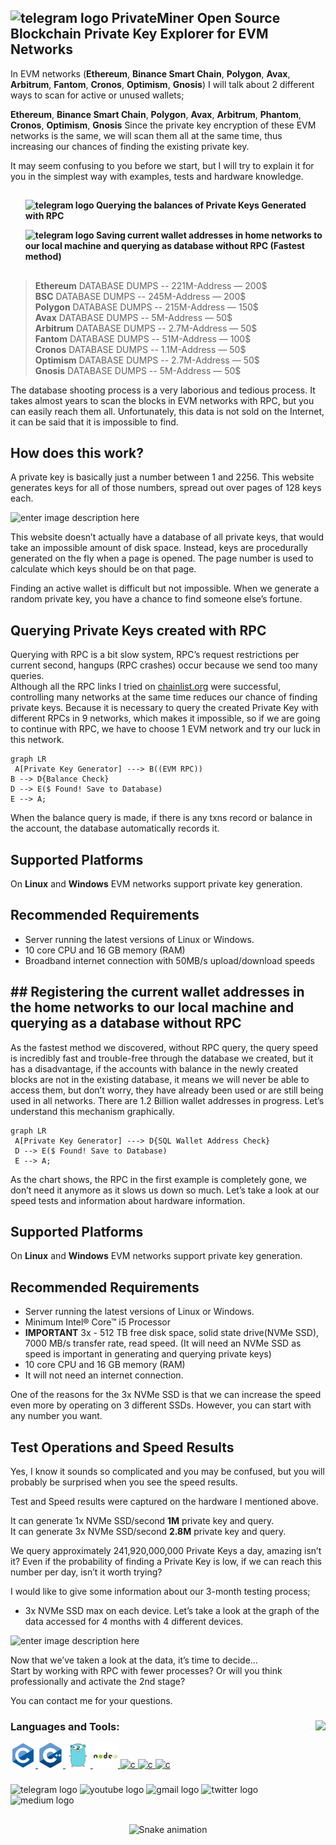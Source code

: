 <h2 align="left"><img src="https://i.ibb.co/Xsnxkbz/Copy-of-Untitled-Design.png" height="35" alt="telegram logo">  PrivateMiner Open Source Blockchain Private Key Explorer for EVM Networks</h2>



<p>In EVM networks (<strong>Ethereum</strong>, <strong>Binance Smart Chain</strong>, <strong>Polygon</strong>, <strong>Avax</strong>, <strong>Arbitrum</strong>, <strong>Fantom</strong>, <strong>Cronos</strong>, <strong>Optimism</strong>, <strong>Gnosis</strong>) I will talk about 2 different ways to scan for active or unused wallets;</p>
<p><strong>Ethereum</strong>, <strong>Binance Smart Chain</strong>, <strong>Polygon</strong>, <strong>Avax</strong>, <strong>Arbitrum</strong>, <strong>Phantom</strong>, <strong>Cronos</strong>, <strong>Optimism</strong>, <strong>Gnosis</strong> Since the private key encryption of these EVM networks is the same, we will scan them all at the same time, thus increasing our chances of finding the existing private key.</p>
<p>It may seem confusing to you before we start, but I will try to explain it for you in the simplest way with examples, tests and hardware knowledge.</p>
<h2>
</h2><ul>

<p><strong><img src="https://i.ibb.co/8xXHWc3/top-rated.png" height="20" alt="telegram logo"> Querying the balances of Private Keys Generated with RPC</strong></p>


<p><strong><img src="https://i.ibb.co/8xXHWc3/top-rated.png" height="20" alt="telegram logo"> Saving current wallet addresses in home networks to our local machine and querying as database without RPC (Fastest method)</strong></p>
<h2>
</ul>


<blockquote>
<p><strong>Ethereum</strong> DATABASE DUMPS -- 221M-Address — 200$<br>
<strong>BSC</strong> DATABASE DUMPS -- 245M-Address — 200$<br>
<strong>Polygon</strong> DATABASE DUMPS -- 215M-Address — 150$<br>
<strong>Avax</strong> DATABASE DUMPS -- 5M-Address — 50$<br>
<strong>Arbitrum</strong> DATABASE DUMPS -- 2.7M-Address — 50$<br>
<strong>Fantom</strong> DATABASE DUMPS -- 51M-Address — 100$<br>
<strong>Cronos</strong> DATABASE DUMPS -- 1.1M-Address — 50$<br>
<strong>Optimism</strong> DATABASE DUMPS -- 2.7M-Address — 50$<br>
<strong>Gnosis</strong> DATABASE DUMPS -- 5M-Address — 50$</p>
</blockquote>

<p>The database shooting process is a very laborious and tedious process. It takes almost years to scan the blocks in EVM networks with RPC, but you can easily reach them all. Unfortunately, this data is not sold on the Internet, it can be said that it is impossible to find.</p>
<h2 id="how-does-this-work">How does this work?</h2>
<p>A private key is basically just a number between 1 and 2256. This website generates keys for all of those numbers, spread out over pages of 128 keys each.</p>
<p><img src="https://i.ibb.co/YjczR3X/za19Z.png" alt="enter image description here"></p>
<p>This website doesn’t actually have a database of all private keys, that would take an impossible amount of disk space. Instead, keys are procedurally generated on the fly when a page is opened. The page number is used to calculate which keys should be on that page.</p>
<p>Finding an active wallet is difficult but not impossible. When we generate a random private key, you have a chance to find someone else’s fortune.</p>
<h2 align="left">Querying Private Keys created with RPC</h2>
<p>Querying with RPC is a bit slow system, RPC’s request restrictions per current second, hangups (RPC crashes) occur because we send too many queries.<br>
Although all the RPC links I tried on <a href="http://chainlist.org">chainlist.org</a> were successful, controlling many networks at the same time reduces our chance of finding private keys. Because it is necessary to query the created Private Key with different RPCs in 9 networks, which makes it impossible, so if we are going to continue with RPC, we have to choose 1 EVM network and try our luck in this network.</p>

```mermaid
graph LR
 A[Private Key Generator] ---> B((EVM RPC))
B --> D{Balance Check}
D --> E($ Found! Save to Database)
E --> A;
```


<p>When the balance query is made, if there is any txns record or balance in the account, the database automatically records it.</p>
<h2 id="supported-platforms">Supported Platforms</h2>
<p>On <strong>Linux</strong> and <strong>Windows</strong> EVM networks support private key generation.</p>
<h2 id="recommended-requirements">Recommended Requirements</h2>
<ul>
<li>Server running the latest versions of Linux or Windows.</li>
<li>10 core CPU and 16 GB memory (RAM)</li>
<li>Broadband internet connection with 50MB/s upload/download speeds</li>
</ul>
<h2>
## Registering the current wallet addresses in the home networks to our local machine and querying as a database without RPC
</h2><p>As the fastest method we discovered, without RPC query, the query speed is incredibly fast and trouble-free through the database we created, but it has a disadvantage, if the accounts with balance in the newly created blocks are not in the existing database, it means we will never be able to access them, but don’t worry, they have already been used or are still being used in all networks. There are 1.2 Billion wallet addresses in progress. Let’s understand this mechanism graphically.</p>

```mermaid
graph LR
 A[Private Key Generator] ---> D{SQL Wallet Address Check}
 D --> E($ Found! Save to Database)
 E --> A;
```



<p>As the chart shows, the RPC in the first example is completely gone, we don’t need it anymore as it slows us down so much. Let’s take a look at our speed tests and information about hardware information.</p>
<h2 id="supported-platforms-1">Supported Platforms</h2>
<p>On <strong>Linux</strong> and <strong>Windows</strong> EVM networks support private key generation.</p>
<h2 id="recommended-requirements-1">Recommended Requirements</h2>
<ul>
<li>Server running the latest versions of Linux or Windows.</li>
<li>Minimum Intel® Core™ i5 Processor</li>
<li><strong>IMPORTANT</strong> 3x - 512 TB free disk space, solid state drive(NVMe SSD), 7000 MB/s transfer rate, read speed. (It will need an NVMe SSD as speed is important in generating and querying private keys)</li>
<li>10 core CPU and 16 GB memory (RAM)</li>
<li>It will not need an internet connection.</li>
</ul>
<p>One of the reasons for the 3x NVMe SSD is that we can increase the speed even more by operating on 3 different SSDs. However, you can start with any number you want.</p>
<h2 id="test-operations-and-speed-results">Test Operations and Speed Results</h2>
<p>Yes, I know it sounds so complicated and you may be confused, but you will probably be surprised when you see the speed results.</p>
<p>Test and Speed results were captured on the hardware I mentioned above.</p>
<p>It can generate 1x NVMe SSD/second <strong>1M</strong> private key and query.<br>
It can generate 3x NVMe SSD/second <strong>2.8M</strong> private key and query.</p>
<p>We query approximately 241,920,000,000 Private Keys a day, amazing isn’t it? Even if the probability of finding a Private Key is low, if we can reach this number per day, isn’t it worth trying?</p>
<p>I would like to give some information about our 3-month testing process;</p>
<ul>
<li>3x NVMe SSD max on each device. Let’s take a look at the graph of the data accessed for 4 months with 4 different devices.</li>
</ul>
<p><img src="https://i.ibb.co/khk6PJy/Device-Working-Timeline-1.png" alt="enter image description here"></p>
<p>Now that we’ve taken a look at the data, it’s time to decide…<br>
Start by working with RPC with fewer processes? Or will you think professionally and activate the 2nd stage?</p>
<p>You can contact me for your questions.</p>
<h3 id="section"></h3>
<img align="right" height="150" src="https://i.imgflip.com/65efzo.gif">
<h3 id="section-1"></h3>
<h3 align="left">Languages and Tools:</h3>
<p align="left"> <a href="https://www.cprogramming.com/" target="_blank" rel="noreferrer"> <img src="https://raw.githubusercontent.com/devicons/devicon/master/icons/c/c-original.svg" alt="c" width="40" height="40"> </a> <a href="https://www.w3schools.com/cpp/" target="_blank" rel="noreferrer"> <img src="https://raw.githubusercontent.com/devicons/devicon/master/icons/cplusplus/cplusplus-original.svg" alt="cplusplus" width="40" height="40"> </a> <a href="https://golang.org" target="_blank" rel="noreferrer"> <img src="https://raw.githubusercontent.com/devicons/devicon/master/icons/go/go-original.svg" alt="go" width="40" height="40"> </a> <a href="https://nodejs.org" target="_blank" rel="noreferrer"> <img src="https://raw.githubusercontent.com/devicons/devicon/master/icons/nodejs/nodejs-original-wordmark.svg" alt="nodejs" width="40" height="40"> </a> <a href="https://www.centos.org/" target="_blank" rel="noreferrer"> <img src="https://cdn.jsdelivr.net/gh/devicons/devicon/icons/centos/centos-original.svg" alt="c" width="40" height="40"> </a>  <a href="https://www.php.net/" target="_blank" rel="noreferrer"> <img src="https://cdn.jsdelivr.net/gh/devicons/devicon/icons/php/php-original.svg" alt="c" width="40" height="40"> </a> <a href="https://www.mongodb.com/" target="_blank" rel="noreferrer"> <img src="https://cdn.jsdelivr.net/gh/devicons/devicon/icons/mongodb/mongodb-original.svg" alt="c" width="40" height="40"> </a> </p>
<h3 id="section-2"></h3>
<div align="left">
  <img src="https://img.shields.io/static/v1?message=Telegram&amp;logo=telegram&amp;label=&amp;color=2CA5E0&amp;logoColor=white&amp;labelColor=&amp;style=for-the-badge" height="35" alt="telegram logo">
  <img src="https://img.shields.io/static/v1?message=Youtube&amp;logo=youtube&amp;label=&amp;color=FF0000&amp;logoColor=white&amp;labelColor=&amp;style=for-the-badge" height="35" alt="youtube logo">
  <img src="https://img.shields.io/static/v1?message=Gmail&amp;logo=gmail&amp;label=&amp;color=D14836&amp;logoColor=white&amp;labelColor=&amp;style=for-the-badge" height="35" alt="gmail logo">
  <img src="https://img.shields.io/static/v1?message=Twitter&amp;logo=twitter&amp;label=&amp;color=1DA1F2&amp;logoColor=white&amp;labelColor=&amp;style=for-the-badge" height="35" alt="twitter logo">
  <img src="https://img.shields.io/static/v1?message=Medium&amp;logo=medium&amp;label=&amp;color=12100E&amp;logoColor=white&amp;labelColor=&amp;style=for-the-badge" height="35" alt="medium logo">
</div>
<h2>
</h2>
<div align="center">
<img src="https://svgshare.com/i/pgi.svg" alt="Snake animation">
</div>
</div>
</body>

</html>
